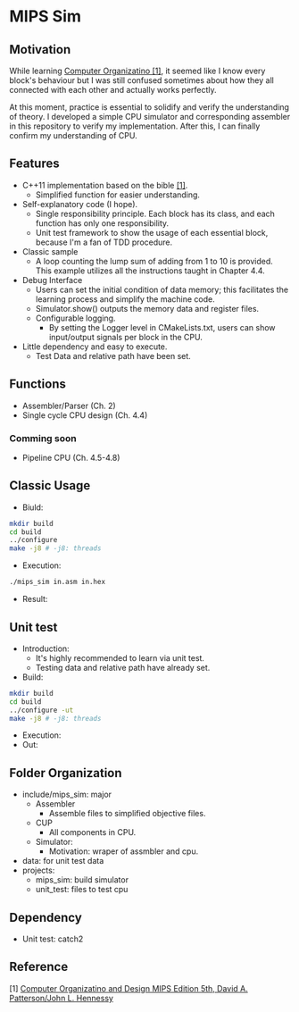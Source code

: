 # MIPS Sim

## Motivation


While learning [Computer Organizatino [1]](https://www.google.com/books/edition/_/2-izngEACAAJ?sa=X&ved=2ahUKEwiep9asqaL9AhXEiFwKHcKiDeoQre8FegQILRAa), it seemed like I know every block's behaviour but I was still confused sometimes about how they all connected with each other and actually works perfectly.

At this moment, practice is essential to solidify and verify the understanding of theory. I developed a simple CPU simulator and corresponding assembler in this repository to verify my implementation. After this, I can finally confirm my understanding of CPU.

## Features
- C++11 implementation based on the bible [[1]](https://www.google.com/books/edition/_/2-izngEACAAJ?sa=X&ved=2ahUKEwiep9asqaL9AhXEiFwKHcKiDeoQre8FegQILRAa).
    - Simplified function for easier understanding.
- Self-explanatory code (I hope).
    - Single responsibility principle. Each block has its class, and each function has only one responsibility.
    - Unit test framework to show the usage of each essential block, because I'm a fan of TDD procedure.
- Classic sample
    - A loop counting the lump sum of adding from 1 to 10 is provided. This example utilizes all the instructions taught in Chapter 4.4.
- Debug Interface
    - Users can set the initial condition of data memory; this facilitates the learning process and simplify the machine code.
    - Simulator.show() outputs the memory data and register files.
    - Configurable logging.
        - By setting the Logger level in CMakeLists.txt, users can show input/output signals per block in the CPU.
- Little dependency and easy to execute.
    - Test Data and relative path have been set.


## Functions
- Assembler/Parser (Ch. 2)
- Single cycle CPU design (Ch. 4.4)
### Comming soon
- Pipeline CPU (Ch. 4.5-4.8)

## Classic Usage
- Biuld:
~~~bash
mkdir build
cd build
../configure
make -j8 # -j8: threads
~~~
- Execution:
~~~bash
./mips_sim in.asm in.hex
~~~
- Result:


## Unit test
- Introduction:
    - It's highly recommended to learn via unit test.
    - Testing data and relative path have already set.
- Build:
~~~bash
mkdir build
cd build
../configure -ut
make -j8 # -j8: threads
~~~
- Execution:
- Out:

## Folder Organization
- include/mips_sim: major
    - Assembler
        - Assemble files to simplified objective files.
    - CUP
        - All components in CPU.
    - Simulator:
        - Motivation: wraper of assmbler and cpu.
- data: for unit test data
- projects:
    - mips_sim: build simulator
    - unit_test: files to test cpu
## Dependency
- Unit test: catch2

## Reference
[1] [Computer Organizatino and Design MIPS Edition 5th, David A. Patterson/John L. Hennessy](https://www.google.com/books/edition/_/2-izngEACAAJ?sa=X&ved=2ahUKEwiep9asqaL9AhXEiFwKHcKiDeoQre8FegQILRAa)